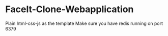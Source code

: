 # FaceIt-Clone-Webapplication
Plain html-css-js as the template 
Make sure you have redis running on port 6379
